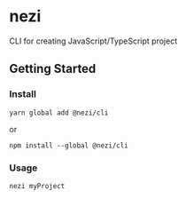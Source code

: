 # nezi
CLI for creating JavaScript/TypeScript project 

## Getting Started

### Install

```
yarn global add @nezi/cli
```

or
```
npm install --global @nezi/cli
```

### Usage
```
nezi myProject
```
